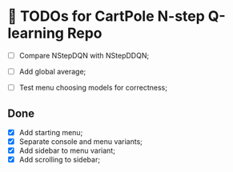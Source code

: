 # 📝 TODOs for CartPole N-step Q-learning Repo

- [ ] Compare NStepDQN with NStepDDQN;
- [ ] Add global average;
- [ ] Test menu choosing models for correctness;


## Done
- [x] Add starting menu;
- [x] Separate console and menu variants;
- [x] Add sidebar to menu variant;
- [x] Add scrolling to sidebar;
